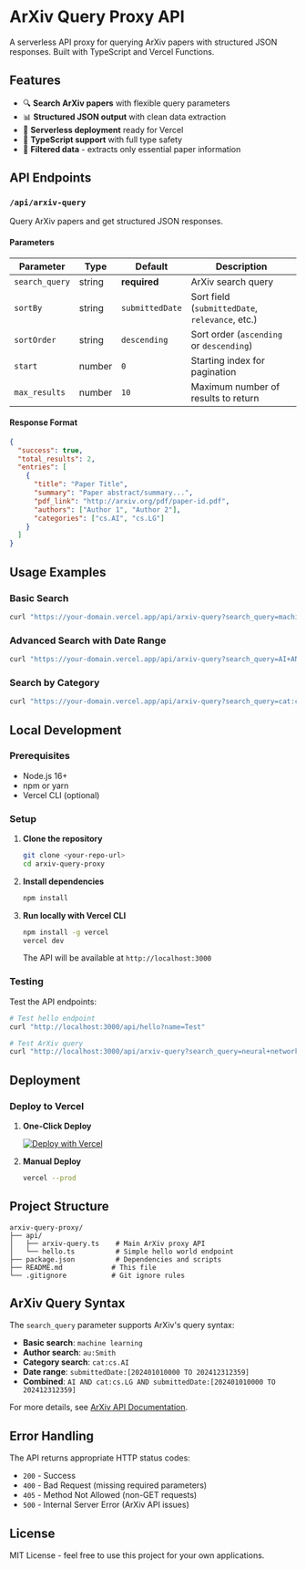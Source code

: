 # ArXiv Query Proxy API

A serverless API proxy for querying ArXiv papers with structured JSON responses. Built with TypeScript and Vercel Functions.

## Features

- 🔍 **Search ArXiv papers** with flexible query parameters
- 📊 **Structured JSON output** with clean data extraction
- 🚀 **Serverless deployment** ready for Vercel
- 📝 **TypeScript support** with full type safety
- 🎯 **Filtered data** - extracts only essential paper information

## API Endpoints

### `/api/arxiv-query`

Query ArXiv papers and get structured JSON responses.

#### Parameters

| Parameter | Type | Default | Description |
|-----------|------|---------|-------------|
| `search_query` | string | **required** | ArXiv search query |
| `sortBy` | string | `submittedDate` | Sort field (`submittedDate`, `relevance`, etc.) |
| `sortOrder` | string | `descending` | Sort order (`ascending` or `descending`) |
| `start` | number | `0` | Starting index for pagination |
| `max_results` | number | `10` | Maximum number of results to return |

#### Response Format

```json
{
  "success": true,
  "total_results": 2,
  "entries": [
    {
      "title": "Paper Title",
      "summary": "Paper abstract/summary...",
      "pdf_link": "http://arxiv.org/pdf/paper-id.pdf",
      "authors": ["Author 1", "Author 2"],
      "categories": ["cs.AI", "cs.LG"]
    }
  ]
}
```

## Usage Examples

### Basic Search
```bash
curl "https://your-domain.vercel.app/api/arxiv-query?search_query=machine+learning"
```

### Advanced Search with Date Range
```bash
curl "https://your-domain.vercel.app/api/arxiv-query?search_query=AI+AND+submittedDate:[202509290000+TO+202509300000]&sortBy=submittedDate&sortOrder=descending&max_results=5"
```

### Search by Category
```bash
curl "https://your-domain.vercel.app/api/arxiv-query?search_query=cat:cs.AI&max_results=3"
```

## Local Development

### Prerequisites
- Node.js 16+ 
- npm or yarn
- Vercel CLI (optional)

### Setup

1. **Clone the repository**
   ```bash
   git clone <your-repo-url>
   cd arxiv-query-proxy
   ```

2. **Install dependencies**
   ```bash
   npm install
   ```

3. **Run locally with Vercel CLI**
   ```bash
   npm install -g vercel
   vercel dev
   ```
   
   The API will be available at `http://localhost:3000`

### Testing

Test the API endpoints:

```bash
# Test hello endpoint
curl "http://localhost:3000/api/hello?name=Test"

# Test ArXiv query
curl "http://localhost:3000/api/arxiv-query?search_query=neural+networks&max_results=2"
```

## Deployment

### Deploy to Vercel

1. **One-Click Deploy**
   
   [![Deploy with Vercel](https://vercel.com/button)](https://vercel.com/new/clone?repository-url=https://github.com/your-username/arxiv-query-proxy)

2. **Manual Deploy**
   ```bash
   vercel --prod
   ```

## Project Structure

```
arxiv-query-proxy/
├── api/
│   ├── arxiv-query.ts    # Main ArXiv proxy API
│   └── hello.ts          # Simple hello world endpoint
├── package.json          # Dependencies and scripts
├── README.md            # This file
└── .gitignore           # Git ignore rules
```

## ArXiv Query Syntax

The `search_query` parameter supports ArXiv's query syntax:

- **Basic search**: `machine learning`
- **Author search**: `au:Smith`
- **Category search**: `cat:cs.AI`
- **Date range**: `submittedDate:[202401010000 TO 202412312359]`
- **Combined**: `AI AND cat:cs.LG AND submittedDate:[202401010000 TO 202412312359]`

For more details, see [ArXiv API Documentation](https://arxiv.org/help/api/user-manual).

## Error Handling

The API returns appropriate HTTP status codes:

- `200` - Success
- `400` - Bad Request (missing required parameters)
- `405` - Method Not Allowed (non-GET requests)
- `500` - Internal Server Error (ArXiv API issues)

## License

MIT License - feel free to use this project for your own applications.
